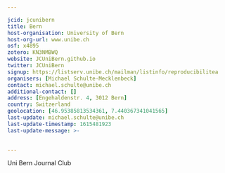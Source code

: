 ```yaml
---

jcid: jcunibern
title: Bern
host-organisation: University of Bern
host-org-url: www.unibe.ch
osf: x4895
zotero: KN3NMBWQ
website: JCUniBern.github.io
twitter: JCUniBern
signup: https://listserv.unibe.ch/mailman/listinfo/reproducibilitea
organisers: [Michael Schulte-Mecklenbeck]
contact: michael.schulte@unibe.ch
additional-contact: []
address: [Engehaldenstr. 4, 3012 Bern]
country: Switzerland
geolocation: [46.95385813534361, 7.440367341041565]
last-update: michael.schulte@unibe.ch
last-update-timestamp: 1615481923
last-update-message: >-
  

---
```


Uni Bern Journal Club
